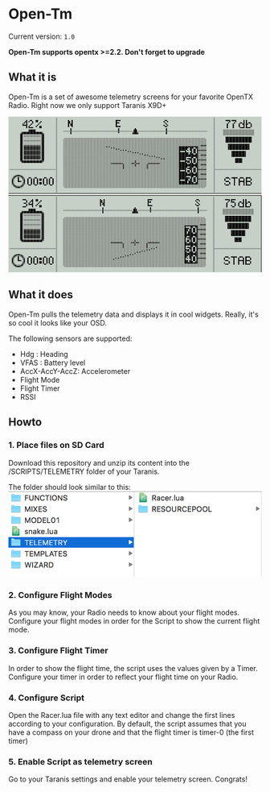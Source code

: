 # Open-Tm

Current version: `1.0`

**Open-Tm supports opentx >=2.2. Don't forget to upgrade**

## What it is
Open-Tm is a set of awesome telemetry screens for your favorite OpenTX Radio.
Right now we only support Taranis X9D+

![Telemetry Example](images/screen-1.png)  
![Telemetry Example 2](images/screen-2.png)

## What it does
Open-Tm pulls the telemetry data and displays it in cool widgets.
Really, it's so cool it looks like your OSD.

The following sensors are supported:
 * Hdg : Heading
 * VFAS : Battery level
 * AccX-AccY-AccZ: Accelerometer
 * Flight Mode
 * Flight Timer
 * RSSI
 
## Howto

### 1. Place files on SD Card
Download this repository and unzip its content into the /SCRIPTS/TELEMETRY folder of your Taranis.

The folder should look similar to this:
![SD Card content](images/setup-1.png)

### 2. Configure Flight Modes
As you may know, your Radio needs to know about your flight modes.
Configure your flight modes in order for the Script to show the current flight mode.

### 3. Configure Flight Timer
In order to show the flight time, the script uses the values given by a Timer.
Configure your timer in order to reflect your flight time on your Radio.

### 4. Configure Script
Open the Racer.lua file with any text editor and change the first lines according to your configuration.
By default, the script assumes that you have a compass on your drone and that the flight timer is timer-0 (the first timer)

### 5. Enable Script as telemetry screen
Go to your Taranis settings and enable your telemetry screen. Congrats!
